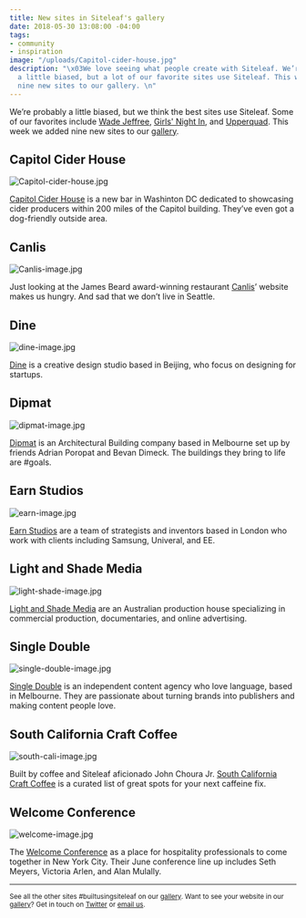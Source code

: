 ```yaml
---
title: New sites in Siteleaf's gallery
date: 2018-05-30 13:08:00 -04:00
tags:
- community
- inspiration
image: "/uploads/Capitol-cider-house.jpg"
description: "\x03We love seeing what people create with Siteleaf. We’re probably
  a little biased, but a lot of our favorite sites use Siteleaf. This week we added
  nine new sites to our gallery. \n"
---
```


We’re probably a little biased, but we think the best sites use Siteleaf. Some of our favorites include [Wade Jeffree](http://www.wadejeffree.com/), [Girls' Night In](http://girlsnightinclub.com/), and [Upperquad](https://upperquad.com/). This week we added nine new sites to our [gallery](https://www.siteleaf.com/gallery/). 

## Capitol Cider House

![Capitol-cider-house.jpg](/uploads/Capitol-cider-house.jpg)

[Capitol Cider House](https://capitolciderhouse.com/) is a new bar in Washinton DC dedicated to showcasing cider producers within 200 miles of the Capitol building. They’ve even got a dog-friendly outside area. 

## Canlis

![Canlis-image.jpg](/uploads/Canlis-image.jpg)

Just looking at the James Beard award-winning restaurant [Canlis](https://canlis.com/)’ website makes us hungry. And sad that we don’t live in Seattle. 

## Dine

![dine-image.jpg](/uploads/dine-image.jpg)

[Dine](https://dinehq.com/) is a creative design studio based in Beijing, who focus on designing for startups. 

## Dipmat

![dipmat-image.jpg](/uploads/dipmat-image.jpg)

[Dipmat](http://www.dimpat.com.au/) is an Architectural Building company based in Melbourne set up by friends Adrian Poropat and Bevan Dimeck. The buildings they bring to life are #goals.

## Earn Studios

![earn-image.jpg](/uploads/earn-image.jpg)

[Earn Studios](https://www.earnstudios.com/) are a team of strategists and inventors based in London who work with clients including Samsung, Univeral, and EE. 

## Light and Shade Media

![light-shade-image.jpg](/uploads/light-shade-image.jpg)

[Light and Shade Media](https://lightandshademedia.com/) are an Australian production house specializing in commercial production, documentaries, and online advertising.

## Single Double

![single-double-image.jpg](/uploads/single-double-image.jpg)

[Single Double](https://singledouble.co/) is an independent content agency who love language, based in Melbourne. They are passionate about turning brands into publishers and making content people love. 

## South California Craft Coffee

![south-cali-image.jpg](/uploads/south-cali-image.jpg)

Built by coffee and Siteleaf aficionado John Choura Jr. [South California Craft Coffee](http://socal.coffee/) is a curated list of great spots for your next caffeine fix. 

## Welcome Conference

![welcome-image.jpg](/uploads/welcome-image.jpg)

The [Welcome Conference](http://thewelcomeconference.com/) as a place for hospitality professionals to come together in New York City. Their June conference line up includes Seth Meyers, Victoria Arlen, and Alan Mulally.

______________

<small>See all the other sites #builtusingsiteleaf on our [gallery](https://www.siteleaf.com/gallery/). 
Want to see your website in our [gallery](https://www.siteleaf.com/gallery/)? Get in touch on [Twitter](https://twitter.com/siteleaf) or [email us](mailto:support@siteleaf.com).</small>
